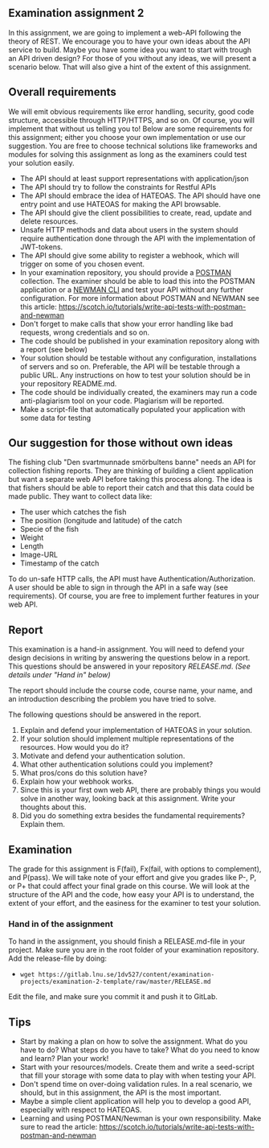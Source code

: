 ## Examination assignment 2

In this assignment, we are going to implement a web-API following the theory of REST. We encourage you to have your own ideas about the API service to build. Maybe you have some idea you want to start with trough an API driven design? For those of you without any ideas, we will present a scenario below. That will also give a hint of the extent of this assignment.

## Overall requirements

We will emit obvious requirements like error handling, security, good code structure, accessible through HTTP/HTTPS, and so on. Of course, you will implement that without us telling you to! Below are some requirements for this assignment; either you choose your own implementation or use our suggestion. You are free to choose technical solutions like frameworks and modules for solving this assignment as long as the examiners could test your solution easily.

* The API should at least support representations with application/json
* The API should try to follow the constraints for Restful APIs
* The API should embrace the idea of HATEOAS. The API should have one entry point and use HATEOAS for making the API browsable.
* The API should give the client possibilities to create, read, update and delete resources.
* Unsafe HTTP methods and data about users in the system should require authentication done through the API with the implementation of JWT-tokens.
* The API should give some ability to register a webhook, which will trigger on some of you chosen event.
* In your examination repository, you should provide a [POSTMAN](https://chrome.google.com/webstore/detail/postman/fhbjgbiflinjbdggehcddcbncdddomop) collection. The examiner should be able to load this into the POSTMAN application or a [NEWMAN CLI](https://www.getpostman.com/docs/postman/collection_runs/command_line_integration_with_newman) and test your API without any further configuration. For more information about POSTMAN and NEWMAN see this article: https://scotch.io/tutorials/write-api-tests-with-postman-and-newman
* Don't forget to make calls that show your error handling like bad requests, wrong credentials and so on.
* The code should be published in your examination repository along with a report (see below)
* Your solution should be testable without any configuration, installations of servers and so on. Preferable, the API will be testable through a public URL. Any instructions on how to test your solution should be in your repository README.md.
* The code should be individually created, the examiners may run a code anti-plagiarism tool on your code. Plagiarism will be reported.
* Make a script-file that automatically populated your application with some data for testing

## Our suggestion for those without own ideas

The fishing club "Den svartmunnade smörbultens banne" needs an API for collection fishing reports. They are thinking of building a client application but want a separate web API before taking this process along. The idea is that fishers should be able to report their catch and that this data could be made public. They want to collect data like:

* The user which catches the fish
* The position (longitude and latitude) of the catch
* Specie of the fish
* Weight
* Length
* Image-URL
* Timestamp of the catch

To do un-safe HTTP calls, the API must have  Authentication/Authorization. A user should be able to sign in through the API in a safe way (see requirements). 
Of course, you are free to implement further features in your web API.

## Report

This examination is a hand-in assignment. You will need to defend your design decisions in writing by answering the questions below in a report. This questions should be answered in your repository *RELEASE.md*. _(See details under "Hand in" below)_

The report should include the course code, course name, your name, and an introduction describing the problem you have tried to solve.

The following questions should be answered in the report.

1. Explain and defend your implementation of HATEOAS in your solution.
2. If your solution should implement multiple representations of the resources. How would you do it?
3. Motivate and defend your authentication solution. 
 1. What other authentication solutions could you implement?
 2. What pros/cons do this solution have?
4. Explain how your webhook works.
5. Since this is your first own web API, there are probably things you would solve in another way, looking back at this assignment. Write your thoughts about this.
6. Did you do something extra besides the fundamental requirements? Explain them.

## Examination

The grade for this assignment is F(fail), Fx(fail, with options to complement), and P(pass). We will take note of your effort and give you grades like P-, P, or P+ that could affect your final grade on this course. 
We will look at the structure of the API and the code, how easy your API is to understand, the extent of your effort, and the easiness for the examiner to test your solution.

### Hand in of the assignment

To hand in the assignment, you should finish a RELEASE.md-file in your project. Make sure you are in the root folder of your examination repository. Add the release-file by doing:

* `wget https://gitlab.lnu.se/1dv527/content/examination-projects/examination-2-template/raw/master/RELEASE.md`

Edit the file, and make sure you commit it and push it to GitLab.

## Tips

* Start by making a plan on how to solve the assignment. What do you have to do? What steps do you have to take? What do you need to know and learn? Plan your work!
* Start with your resources/models. Create them and write a seed-script that fill your storage with some data to play with when testing your API.
* Don't spend time on over-doing validation rules. In a real scenario, we should, but in this assignment, the API is the most important.
* Maybe a simple client application will help you to develop a good API, especially with respect to HATEOAS.
* Learning and using POSTMAN/Newman is your own responsibility. Make sure to read the article: https://scotch.io/tutorials/write-api-tests-with-postman-and-newman
